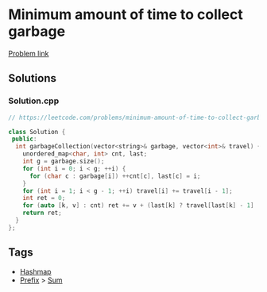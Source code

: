 # Minimum amount of time to collect garbage

[Problem link](https://leetcode.com/problems/minimum-amount-of-time-to-collect-garbage/)

## Solutions


### Solution.cpp
```cpp
// https://leetcode.com/problems/minimum-amount-of-time-to-collect-garbage/

class Solution {
 public:
  int garbageCollection(vector<string>& garbage, vector<int>& travel) {
    unordered_map<char, int> cnt, last;
    int g = garbage.size();
    for (int i = 0; i < g; ++i) {
      for (char c : garbage[i]) ++cnt[c], last[c] = i;
    }
    for (int i = 1; i < g - 1; ++i) travel[i] += travel[i - 1];
    int ret = 0;
    for (auto [k, v] : cnt) ret += v + (last[k] ? travel[last[k] - 1] : 0);
    return ret;
  }
};
```
## Tags

* [Hashmap](/Collections/hashmap.md#hashmap)
* [Prefix](/Collections/prefix.md#prefix) > [Sum](/Collections/prefix.md#sum)
